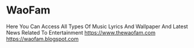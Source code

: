 # WaoFam
Here You Can Access All Types Of Music Lyrics And Wallpaper And Latest News Related To Entertainment
https://www.thewaofam.com
https://waofam.blogspot.com
